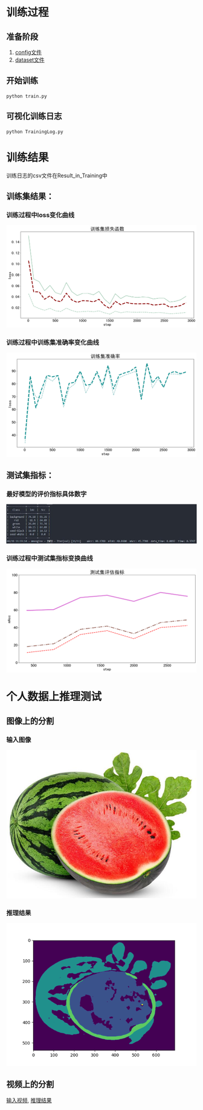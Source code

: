 # 训练过程
## 准备阶段
1. [config文件](./pspnet-Watermelon_20230618.py)
2. [dataset文件](./WatermenlonDataset.py)

## 开始训练
`python train.py`

## 可视化训练日志
`python TrainingLog.py`

# 训练结果
训练日志的csv文件在Result_in_Training中
## 训练集结果：
### 训练过程中loss变化曲线
![](./Results_in_Training/loss_function.png)
### 训练过程中训练集准确率变化曲线
![](./Results_in_Training/train_accuracy.png)
## 测试集指标：
### 最好模型的评价指标具体数字
![](./Results_in_Training/test_results.jpg)
### 训练过程中测试集指标变换曲线
![](./Results_in_Training/test_indicators.png)


# 个人数据上推理测试
## 图像上的分割
### 输入图像
![](./TestDataSet/watermelon.jpg)
### 推理结果
![](./TestDataResults/img_result.png)

## 视频上的分割
[输入视频](./TestDataSet/watermelon.mp4), [推理结果](./TestDataResults/watermelon_out.mp4)
